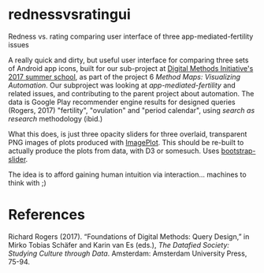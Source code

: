 # rednessvsratingui
Redness vs. rating comparing user interface of three app-mediated-fertility issues

A really quick and dirty, but useful user interface for comparing three sets of Android app icons, built for our sub-project at [Digital Methods Initiative's 2017 summer school](https://wiki.digitalmethods.net/Dmi/SummerSchool2017), as part of the project 6 *Method Maps: Visualizing Automation*. Our subproject was looking at *app-mediated-fertility* and related issues, and contributing to the parent project about automation. The data is Google Play recommender engine results for designed queries (Rogers, 2017) "fertility", "ovulation" and "period calendar", using *search as research* methodology (ibid.)

What this does, is just three opacity sliders for three overlaid, transparent PNG images of plots produced with [ImagePlot](http://lab.softwarestudies.com/p/imageplot.html). This should be re-built to actually produce the plots from data, with D3 or somesuch. Uses [bootstrap-slider](https://github.com/seiyria/bootstrap-slider).

The idea is to afford gaining human intuition via interaction... machines to think with ;)

# References

Richard Rogers (2017). “Foundations of Digital Methods: Query Design,” in Mirko Tobias Schäfer and Karin van Es (eds.), *The Datafied Society: Studying Culture through Data*. Amsterdam: Amsterdam University Press, 75-94.